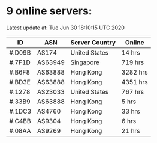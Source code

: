 # 9 online servers:

Latest update at: Tue Jun 30 18:10:15 UTC 2020

| ID | ASN | Server Country | Online |
| -- | --- | -------------- | ------ |
| #.D09B | AS174 | United States | 14 hrs |
| #.7F1D | AS63949 | Singapore | 719 hrs |
| #.B6F8 | AS63888 | Hong Kong | 3282 hrs |
| #.BD3E | AS63888 | Hong Kong | 4351 hrs |
| #.1278 | AS23033 | United States | 767 hrs |
| #.33B9 | AS63888 | Hong Kong | 5 hrs |
| #.1DC3 | AS4760 | Hong Kong | 33 hrs |
| #.C4BB | AS9304 | Hong Kong | 6 hrs |
| #.08AA | AS9269 | Hong Kong | 21 hrs |

